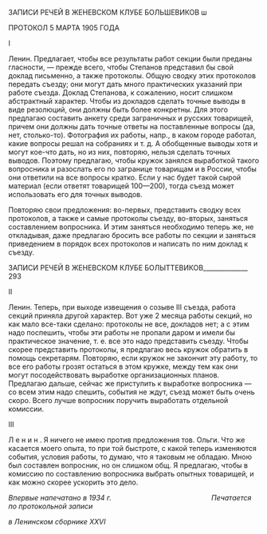 ЗАПИСИ РЕЧЕЙ В ЖЕНЕВСКОМ КЛУБЕ БОЛЬШЕВИКОВ ш

ПРОТОКОЛ 5 МАРТА 1905 ГОДА

I

Ленин. Предлагает, чтобы все результаты работ секции были преданы гласности, — прежде всего, чтобы Степанов представил бы свой доклад письменно, а также про­токолы. Общую сводку этих протоколов передать съезду; они могут дать много прак­тических указаний при работе съезда. Доклад Степанова, к сожалению, носит слишком абстрактный характер. Чтобы из докладов сделать точные выводы в виде резолюций, они должны быть более конкретны. Для этого предлагаю составить анкету среди загра­ничных и русских товарищей, причем они должны дать точные ответы на поставлен­ные вопросы (да, нет, столько-то). Фотография их работы, напр., в каком городе рабо­тал, какие вопросы решал на собраниях и т. д. А обобщенные выводы хотя и могут кое-что дать, но из них, повторяю, нельзя сделать точных выводов. Поэтому предлагаю, чтобы кружок занялся выработкой такого вопросника и разослать его по загранице то­варищам и в России, чтобы они ответили на все вопросы кратко. Если у нас будет такой сырой материал (если ответят товарищей 100—200), тогда съезд может использовать его для точных выводов.

Повторяю свои предложения: во-первых, представить сводку всех протоколов, а также и самые протоколы съезду, во-вторых, заняться составлением вопросника. И этим заняться необходимо теперь же, не откладывая, даже предлагаю бросить все рабо­ты по секции и заняться приведением в порядок всех протоколов и написать по ним доклад к съезду.

  

ЗАПИСИ РЕЧЕЙ В ЖЕНЕВСКОМ КЛУБЕ БОЛЫТТЕВИКОВ______________ 293

II

Ленин. Теперь, при выходе извещения о созыве III съезда, работа секций приня­ла другой характер. Вот уже 2 месяца работы секций, но как мало все-таки сделано: протоколы не все, докладов нет; а с этим надо поспешить, чтобы эти работы не пропали даром и имели бы практическое значение, т. е. все это надо представить съезду. Чтобы скорее представить протоколы, я предлагаю весь кружок обратить в помощь секрета­рям. Повторяю, если кружок не закончит эту работу, то все его работы грозят остаться в этом кружке, между тем как они могут посодействовать выработке организационных планов. Предлагаю дальше, сейчас же приступить к выработке вопросника — со всем этим надо спешить, события не ждут, съезд может быть очень скоро. Всего лучше во­просник поручить выработать отдельной комиссии.

III

Л е н и н . Я ничего не имею против предложения тов. Ольги. Что же касается моего опыта, то при той быстроте, с какой теперь изменяются события, условия работы, то думаю, что я таковым не обладаю. Мною был составлен вопросник, но он слишком общ. Я предлагаю, чтобы в комиссию по составлению вопросника выбрать опытных товарищей, и как можно скорее ускорить это дело.

_Впервые напечатано в 1934 г.                                                   Печатается по протокольной записи_

_в Ленинском сборнике_ _XXVI_
